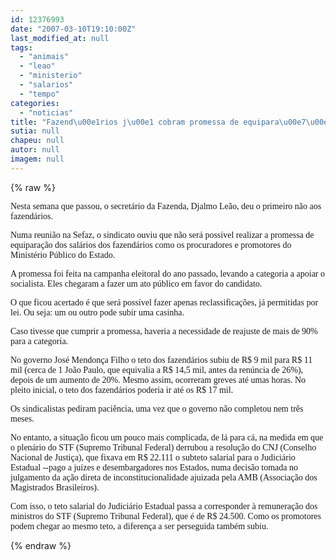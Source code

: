 ```yaml
---
id: 12376993
date: "2007-03-10T19:10:00Z"
last_modified_at: null
tags:
  - "animais"
  - "leao"
  - "ministerio"
  - "salarios"
  - "tempo"
categories:
  - "noticias"
title: "Fazend\u00e1rios j\u00e1 cobram promessa de equipara\u00e7\u00e3o de sal\u00e1rios com Minist\u00e9rio P\u00fablico. Le\u00e3o pede mais tempo"
sutia: null
chapeu: null
autor: null
imagem: null
---
```

{% raw %}
<p><P><FONT face=Verdana>Nesta semana que passou, o secretário da Fazenda, Djalmo Leão, deu o primeiro não aos fazendários.</FONT></P></p>
<p><P><FONT face=Verdana>Numa reunião na Sefaz, o sindicato ouviu que não será possível realizar a promessa de equiparação dos salários dos fazendários como os procuradores e promotores do Ministério Público do Estado.</FONT></P></p>
<p><P><FONT face=Verdana>A promessa foi feita na campanha eleitoral do ano passado, levando a categoria a apoiar o socialista. Eles chegaram a fazer um ato público em favor do candidato.</FONT></P></p>
<p><P><FONT face=Verdana>O que ficou acertado é que será possível fazer apenas reclassificações, já permitidas por lei. Ou seja: um ou outro pode subir uma casinha.</FONT></P></p>
<p><P><FONT face=Verdana>Caso tivesse que cumprir a promessa, haveria a necessidade de reajuste de mais de 90% para a categoria.</FONT></P></p>
<p><P><FONT face=Verdana>No governo José Mendonça Filho o teto dos fazendários subiu de R$ 9 mil para R$ 11 mil (cerca de 1 João Paulo, que equivalia a R$ 14,5 mil, antes da renúncia de 26%), depois de um aumento de 20%. Mesmo assim, ocorreram greves até umas horas. No pleito inicial, o teto dos fazendários poderia ir até os R$ 17 mil.</FONT></P></p>
<p><P><FONT face=Verdana>Os sindicalistas pediram paciência, uma vez que o governo não completou nem três meses.</FONT></P></p>
<p><P><FONT face=Verdana>No entanto, a situação ficou um pouco mais complicada, de lá para cá, na medida em que o plenário do STF (Supremo Tribunal Federal) derrubou a resolução do CNJ (Conselho Nacional de Justiça), que fixava em R$ 22.111 o subteto salarial para o Judiciário Estadual --pago a juízes e desembargadores nos Estados, numa decisão tomada no julgamento da ação direta de inconstitucionalidade ajuizada pela AMB (Associação dos Magistrados Brasileiros).</FONT></P></p>
<p><P><FONT face=Verdana>Com isso, o teto salarial do Judiciário Estadual passa a corresponder à remuneração dos ministros do STF (Supremo Tribunal Federal), que é de R$ 24.500. Como os promotores podem chegar ao mesmo teto, a diferença a ser perseguida também subiu.</FONT></P> </p>
{% endraw %}